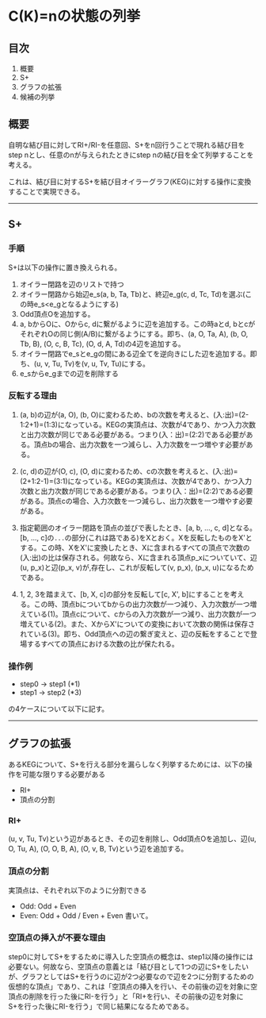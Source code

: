 # C(K)=nの状態の列挙
## 目次
1. 概要
2. S+
3. グラフの拡張
4. 候補の列挙

## 概要
自明な結び目に対してRI+/RI-を任意回、S+をn回行うことで現れる結び目をstep nとし、任意のnが与えられたときにstep nの結び目を全て列挙することを考える。

これは、結び目に対するS+を結び目オイラーグラフ(KEG)に対する操作に変換することで実現できる。

---

## S+
### 手順
S+は以下の操作に置き換えられる。
1. オイラー閉路を辺のリストで持つ
2. オイラー閉路から始辺e_s(a, b, Ta, Tb)と、終辺e_g(c, d, Tc, Td)を選ぶ(この時e_s<e_gとなるようにする)
3. Odd頂点Oを追加する。
4. a, bからOに、Oからc, dに繋がるように辺を追加する。この時aとd, bとcがそれぞれOの同じ側(A/B)に繋がるようにする。即ち、(a, O, Ta, A), (b, O, Tb, B), (O, c, B, Tc), (O, d, A, Td)の4辺を追加する。
5. オイラー閉路でe_sとe_gの間にある辺全てを逆向きにした辺を追加する。即ち、(u, v, Tu, Tv)を(v, u, Tv, Tu)にする。
6. e_sからe_gまでの辺を削除する

### 反転する理由
1. (a, b)の辺が(a, O), (b, O)に変わるため、bの次数を考えると、(入:出)=(2-1:2+1)=(1:3)になっている。KEGの実頂点は、次数が4であり、かつ入力次数と出力次数が同じである必要がある。つまり(入：出)=(2:2)である必要がある。頂点bの場合、出力次数を一つ減らし、入力次数を一つ増やす必要がある。

2. (c, d)の辺が(O, c), (O, d)に変わるため、cの次数を考えると、(入:出)=(2+1:2-1)=(3:1)になっている。KEGの実頂点は、次数が4であり、かつ入力次数と出力次数が同じである必要がある。つまり(入：出)=(2:2)である必要がある。頂点cの場合、入力次数を一つ減らし、出力次数を一つ増やす必要がある。

3. 指定範囲のオイラー閉路を頂点の並びで表したとき、[a, b, ..., c, d]となる。[b, ..., c]の`...`の部分(これは路である)をXとおく。Xを反転したものをX'とする。この時、XをX'に変換したとき、Xに含まれるすべての頂点で次数の(入:出)の比は保存される。何故なら、Xに含まれる頂点p_xについていて、辺(u, p_x)と辺(p_x, v)が,存在し、これが反転して(v, p_x), (p_x, u)になるためである。

4. 1, 2, 3を踏まえて、[b, X, c]の部分を反転して[c, X', b]にすることを考える。この時、頂点bについてbからの出力次数が一つ減り、入力次数が一つ増えている(1)。頂点cについて、cからの入力次数が一つ減り、出力次数が一つ増えている(2)。また、XからX'についての変換において次数の関係は保存されている(3)。即ち、Odd頂点への辺の繋ぎ変えと、辺の反転をすることで登場するすべての頂点における次数の比が保たれる。

### 操作例
+ step0 → step1 (*1)
+ step1 → step2 (*3)

の4ケースについて以下に記す。

---

## グラフの拡張
あるKEGについて、S+を行える部分を漏らしなく列挙するためには、以下の操作を可能な限りする必要がある

+ RI+
+ 頂点の分割

### RI+
(u, v, Tu, Tv)という辺があるとき、その辺を削除し、Odd頂点Oを追加し、辺(u, O, Tu, A), (O, O, B, A), (O, v, B, Tv)という辺を追加する。

### 頂点の分割
実頂点は、それぞれ以下のように分割できる
+ Odd: Odd + Even
+ Even: Odd + Odd / Even + Even
書いて。

### 空頂点の挿入が不要な理由
step0に対してS+をするために導入した空頂点の概念は、step1以降の操作には必要ない。何故なら、空頂点の意義とは「結び目として1つの辺にS+をしたいが、グラフとしてはS+を行うのに辺が2つ必要なので辺を2つに分割するための仮想的な頂点」であり、これは「空頂点の挿入を行い、その前後の辺を対象に空頂点の削除を行った後にRI-を行う」と「RI+を行い、その前後の辺を対象にS+を行った後にRI-を行う」で同じ結果になるためである。